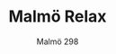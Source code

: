 ---
designer: Cmp Design
description: "Malm%F6%20chairs%20evoke%20warmth%20sensations%20thanks%20to%20the%20touch%20of%20ash%20wood%2C%20the%20tapered%20look%20and%20the%20appeal%20of%20tradition.%20The%20design%20elements%20appear%20in%20their%20purity%2C%20thicker%20in%20the%20joints%20and%20tapered%20in%20a%20natural%20way%20to%20offer%20lightness%20and%20elegance.%20Lounge%20armchair%20with%20high%20backrest%2C%20upholstered%20shell%2C%20solid%20ash%20wood%20frame%20and%20armrests."
image_primary: img/Malmo_298_01_zoom.jpg
image_secondary: img/Malmo_298_02_zoom.jpg
manufacturer: Pedrali
href: https://www.pedrali.it/en/products/catalog/Lounge-Chair-MALMOe-298/
subtitle: Malmö 298
title: Malmö Relax
image_thumb: img/Malmo_298_cover.jpg
tags: 
  - pedrali
  - lounge-seating
category: lounge-seating
slug: /manufacturers/pedrali/lounge-seating/cmp-design-malmo-relax
---